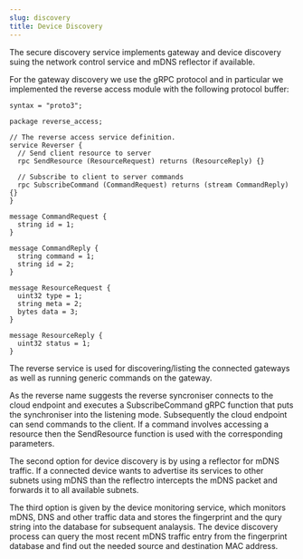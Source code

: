 ```yaml
---
slug: discovery
title: Device Discovery
---
```


The secure discovery service implements gateway and device discovery suing the network control service and mDNS reflector if available.

For the gateway discovery we use the gRPC protocol and in particular we implemented the reverse access module with the following protocol buffer:

```
syntax = "proto3";

package reverse_access;

// The reverse access service definition.
service Reverser {
  // Send client resource to server
  rpc SendResource (ResourceRequest) returns (ResourceReply) {}

  // Subscribe to client to server commands
  rpc SubscribeCommand (CommandRequest) returns (stream CommandReply) {}
}

message CommandRequest {
  string id = 1;
}

message CommandReply {
  string command = 1;
  string id = 2;
}

message ResourceRequest {
  uint32 type = 1;
  string meta = 2;
  bytes data = 3;
}

message ResourceReply {
  uint32 status = 1;
}
```

The reverse service is used for discovering/listing the connected gateways as well as running generic commands on the gateway.

As the reverse name suggests the reverse syncroniser connects to the cloud endpoint and executes a SubscribeCommand gRPC function that puts the synchroniser into the listening mode. Subsequently the cloud endpoint can send commands to the client. If a command involves accessing a resource then the SendResource function is used with the corresponding parameters.

The second option for device discovery is by using a reflector for mDNS traffic. If a connected device wants to advertise its services to other subnets using mDNS than the reflectro intercepts the mDNS packet and forwards it to all available subnets.

The third option is given by the device monitoring service, which monitors mDNS, DNS and other traffic data and stores the fingerprint and the qury string into the database for subsequent analaysis. The device discovery process can query the most recent mDNS traffic entry from the fingerprint database and find out the needed source and destination MAC address.
